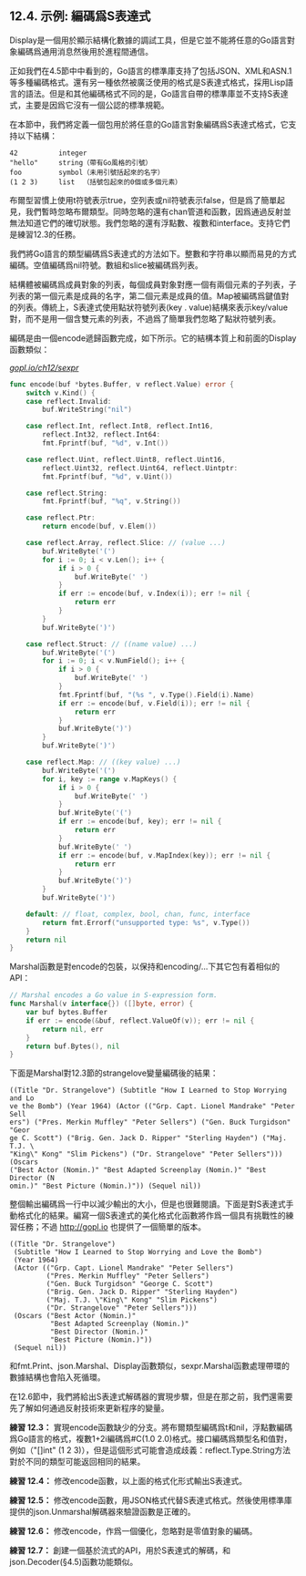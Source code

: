 ## 12.4. 示例: 編碼爲S表達式

Display是一個用於顯示結構化數據的調試工具，但是它並不能將任意的Go語言對象編碼爲通用消息然後用於進程間通信。

正如我們在4.5節中中看到的，Go語言的標準庫支持了包括JSON、XML和ASN.1等多種編碼格式。還有另一種依然被廣泛使用的格式是S表達式格式，採用Lisp語言的語法。但是和其他編碼格式不同的是，Go語言自帶的標準庫並不支持S表達式，主要是因爲它沒有一個公認的標準規範。

在本節中，我們將定義一個包用於將任意的Go語言對象編碼爲S表達式格式，它支持以下結構：

```
42          integer
"hello"     string（帶有Go風格的引號）
foo         symbol（未用引號括起來的名字）
(1 2 3)     list  （括號包起來的0個或多個元素）
```

布爾型習慣上使用t符號表示true，空列表或nil符號表示false，但是爲了簡單起見，我們暫時忽略布爾類型。同時忽略的還有chan管道和函數，因爲通過反射並無法知道它們的確切狀態。我們忽略的還有浮點數、複數和interface。支持它們是練習12.3的任務。

我們將Go語言的類型編碼爲S表達式的方法如下。整數和字符串以顯而易見的方式編碼。空值編碼爲nil符號。數組和slice被編碼爲列表。

結構體被編碼爲成員對象的列表，每個成員對象對應一個有兩個元素的子列表，子列表的第一個元素是成員的名字，第二個元素是成員的值。Map被編碼爲鍵值對的列表。傳統上，S表達式使用點狀符號列表(key . value)結構來表示key/value對，而不是用一個含雙元素的列表，不過爲了簡單我們忽略了點狀符號列表。

編碼是由一個encode遞歸函數完成，如下所示。它的結構本質上和前面的Display函數類似：

<u><i>gopl.io/ch12/sexpr</i></u>
```Go
func encode(buf *bytes.Buffer, v reflect.Value) error {
	switch v.Kind() {
	case reflect.Invalid:
		buf.WriteString("nil")

	case reflect.Int, reflect.Int8, reflect.Int16,
		reflect.Int32, reflect.Int64:
		fmt.Fprintf(buf, "%d", v.Int())

	case reflect.Uint, reflect.Uint8, reflect.Uint16,
		reflect.Uint32, reflect.Uint64, reflect.Uintptr:
		fmt.Fprintf(buf, "%d", v.Uint())

	case reflect.String:
		fmt.Fprintf(buf, "%q", v.String())

	case reflect.Ptr:
		return encode(buf, v.Elem())

	case reflect.Array, reflect.Slice: // (value ...)
		buf.WriteByte('(')
		for i := 0; i < v.Len(); i++ {
			if i > 0 {
				buf.WriteByte(' ')
			}
			if err := encode(buf, v.Index(i)); err != nil {
				return err
			}
		}
		buf.WriteByte(')')

	case reflect.Struct: // ((name value) ...)
		buf.WriteByte('(')
		for i := 0; i < v.NumField(); i++ {
			if i > 0 {
				buf.WriteByte(' ')
			}
			fmt.Fprintf(buf, "(%s ", v.Type().Field(i).Name)
			if err := encode(buf, v.Field(i)); err != nil {
				return err
			}
			buf.WriteByte(')')
		}
		buf.WriteByte(')')

	case reflect.Map: // ((key value) ...)
		buf.WriteByte('(')
		for i, key := range v.MapKeys() {
			if i > 0 {
				buf.WriteByte(' ')
			}
			buf.WriteByte('(')
			if err := encode(buf, key); err != nil {
				return err
			}
			buf.WriteByte(' ')
			if err := encode(buf, v.MapIndex(key)); err != nil {
				return err
			}
			buf.WriteByte(')')
		}
		buf.WriteByte(')')

	default: // float, complex, bool, chan, func, interface
		return fmt.Errorf("unsupported type: %s", v.Type())
	}
	return nil
}
```

Marshal函數是對encode的包裝，以保持和encoding/...下其它包有着相似的API：

```Go
// Marshal encodes a Go value in S-expression form.
func Marshal(v interface{}) ([]byte, error) {
	var buf bytes.Buffer
	if err := encode(&buf, reflect.ValueOf(v)); err != nil {
		return nil, err
	}
	return buf.Bytes(), nil
}
```

下面是Marshal對12.3節的strangelove變量編碼後的結果：

```
((Title "Dr. Strangelove") (Subtitle "How I Learned to Stop Worrying and Lo
ve the Bomb") (Year 1964) (Actor (("Grp. Capt. Lionel Mandrake" "Peter Sell
ers") ("Pres. Merkin Muffley" "Peter Sellers") ("Gen. Buck Turgidson" "Geor
ge C. Scott") ("Brig. Gen. Jack D. Ripper" "Sterling Hayden") ("Maj. T.J. \
"King\" Kong" "Slim Pickens") ("Dr. Strangelove" "Peter Sellers"))) (Oscars
("Best Actor (Nomin.)" "Best Adapted Screenplay (Nomin.)" "Best Director (N
omin.)" "Best Picture (Nomin.)")) (Sequel nil))
```

整個輸出編碼爲一行中以減少輸出的大小，但是也很難閱讀。下面是對S表達式手動格式化的結果。編寫一個S表達式的美化格式化函數將作爲一個具有挑戰性的練習任務；不過 http://gopl.io 也提供了一個簡單的版本。

```
((Title "Dr. Strangelove")
 (Subtitle "How I Learned to Stop Worrying and Love the Bomb")
 (Year 1964)
 (Actor (("Grp. Capt. Lionel Mandrake" "Peter Sellers")
         ("Pres. Merkin Muffley" "Peter Sellers")
         ("Gen. Buck Turgidson" "George C. Scott")
         ("Brig. Gen. Jack D. Ripper" "Sterling Hayden")
         ("Maj. T.J. \"King\" Kong" "Slim Pickens")
         ("Dr. Strangelove" "Peter Sellers")))
 (Oscars ("Best Actor (Nomin.)"
          "Best Adapted Screenplay (Nomin.)"
          "Best Director (Nomin.)"
          "Best Picture (Nomin.)"))
 (Sequel nil))
```

和fmt.Print、json.Marshal、Display函數類似，sexpr.Marshal函數處理帶環的數據結構也會陷入死循環。

在12.6節中，我們將給出S表達式解碼器的實現步驟，但是在那之前，我們還需要先了解如何通過反射技術來更新程序的變量。

**練習 12.3：** 實現encode函數缺少的分支。將布爾類型編碼爲t和nil，浮點數編碼爲Go語言的格式，複數1+2i編碼爲#C(1.0 2.0)格式。接口編碼爲類型名和值對，例如（"[]int" (1 2 3)），但是這個形式可能會造成歧義：reflect.Type.String方法對於不同的類型可能返回相同的結果。

**練習 12.4：** 修改encode函數，以上面的格式化形式輸出S表達式。

**練習 12.5：** 修改encode函數，用JSON格式代替S表達式格式。然後使用標準庫提供的json.Unmarshal解碼器來驗證函數是正確的。

**練習 12.6：** 修改encode，作爲一個優化，忽略對是零值對象的編碼。

**練習 12.7：** 創建一個基於流式的API，用於S表達式的解碼，和json.Decoder(§4.5)函數功能類似。
